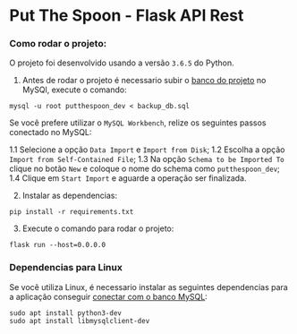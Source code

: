 # Put The Spoon - Flask API Rest

### Como rodar o projeto:

O projeto foi desenvolvido usando a versão `3.6.5` do Python.

1. Antes de rodar o projeto é necessario subir o [banco do projeto](https://drive.google.com/file/d/1BJnbRitA4UF1svHUUz2Gv0jsIAYkYhlR/view?usp=sharing) no MySQl, execute o comando:

```
mysql -u root putthespoon_dev < backup_db.sql
```

Se você prefere utilizar o `MySQL Workbench`, relize os seguintes passos conectado no MySQL:

1.1 Selecione a opção `Data Import` e `Import from Disk`;
1.2 Escolha a opção `Import from Self-Contained File`;
1.3 Na opção `Schema to be Imported To` clique no botão `New` e coloque o nome do schema como `putthespoon_dev`; 
1.4 Clique em `Start Import` e aguarde a operação ser finalizada.

2. Instalar as dependencias:

```
pip install -r requirements.txt
```

3. Execute o comando para rodar o projeto:

```
flask run --host=0.0.0.0
```

### Dependencias para Linux

Se você utiliza Linux, é necessario instalar as seguintes dependencias para a aplicação conseguir [conectar com o banco MySQL](https://stackoverflow.com/a/23978968):

```
sudo apt install python3-dev
sudo apt install libmysqlclient-dev
```
